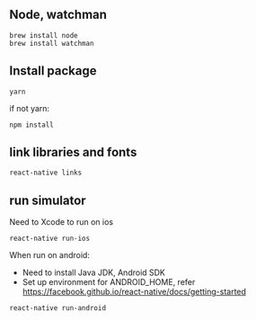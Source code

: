 ## Node, watchman
```
brew install node
brew install watchman
```

## Install package
```
yarn
```
if not yarn:
```
npm install
```

## link libraries and fonts
```
react-native links
```

## run simulator
Need to Xcode to run on ios
```
react-native run-ios
```
When run on android:
- Need to install Java JDK, Android SDK
- Set up environment for ANDROID_HOME, refer https://facebook.github.io/react-native/docs/getting-started
```
react-native run-android
```

